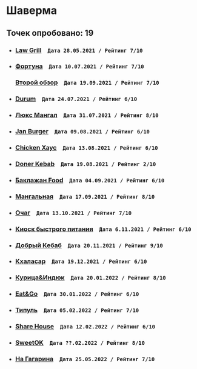 # Шаверма
## Точек опробовано: 19

- ### [Law Grill](https://vk.com/wall-94096426_19270)  ``` Дата 28.05.2021 / Рейтинг 7/10 ```
- ### [Фортуна](https://vk.com/wall-94096426_19283)  ``` Дата 10.07.2021 / Рейтинг 7/10 ``` 
  ### [Второй обзор](https://vk.com/wall-94096426_19734)  ``` Дата 19.09.2021 / Рейтинг 7/10 ```
- ### [Durum](https://vk.com/wall-94096426_19355)  ``` Дата 24.07.2021 / Рейтинг 6/10 ```
- ### [Люкс Мангал](https://vk.com/wall-94096426_19383)  ``` Дата 31.07.2021 / Рейтинг 8/10 ```
- ### [Jan Burger](https://vk.com/wall-94096426_19428)  ``` Дата 09.08.2021 / Рейтинг 6/10 ```
- ### [Chicken Хаус](https://vk.com/wall-94096426_19452)  ``` Дата 13.08.2021 / Рейтинг 6/10 ```
- ### [Doner Kebab](https://vk.com/wall-94096426_19558)  ``` Дата 19.08.2021 / Рейтинг 2/10 ```
- ### [Баклажан Food](https://vk.com/wall-94096426_19579)  ``` Дата 04.09.2021 / Рейтинг 6/10 ```
- ### [Мангальная](https://vk.com/wall-94096426_19677)  ``` Дата 17.09.2021 / Рейтинг 8/10 ```
- ### [Очаг](https://vk.com/wall-94096426_19935)  ``` Дата 13.10.2021 / Рейтинг 7/10 ```
- ### [Киоск быстрого питания](https://vk.com/wall-94096426_19935)  ``` Дата 6.11.2021 / Рейтинг 6/10 ```
- ### [Добрый Кебаб](https://vk.com/wall-94096426_20031)  ``` Дата 20.11.2021 / Рейтинг 9/10 ```
- ### [Кхаласар](https://vk.com/wall-94096426_20153)  ``` Дата 19.12.2021 / Рейтинг 6/10 ```
- ### [Курица&Индюк](https://vk.com/wall-94096426_20234)  ``` Дата 20.01.2022 / Рейтинг 8/10 ```
- ### [Eat&Go](https://vk.com/wall-94096426_20289)  ``` Дата 30.01.2022 / Рейтинг 6/10 ```
- ### [Типуль](https://vk.com/wall-94096426_20361)  ``` Дата 05.02.2022 / Рейтинг 7/10 ```
- ### [Share House](https://vk.com/wall-94096426_20490)  ``` Дата 12.02.2022 / Рейтинг 6/10 ```
- ### [SweetOK](https://vk.com/wall-94096426_20534)  ``` Дата ??.02.2022 / Рейтинг 8/10 ```
- ### [На Гагарина](https://vk.com/wall-94096426_20843)  ``` Дата 25.05.2022 / Рейтинг 7/10 ```
